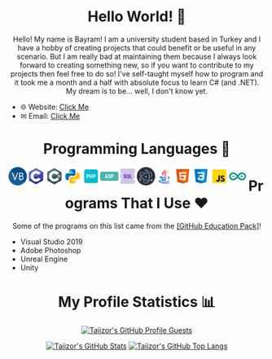 <h1 align="center">Hello World! 👋</h1>

<p align="center">Hello! My name is Bayram! I am a university student based in Turkey and I have a hobby of creating projects that could benefit or be useful in any scenario. But I am really bad at maintaining them because I always look forward to creating something new, so if you want to contribute to my projects then feel free to do so! I've self-taught myself how to program and it took me a month and a half with absolute focus to learn C# (and .NET). My dream is to be... well, I don't know yet.</p>

* 🌐 Website: [Click Me](https://www.taiizor.com)
* ✉ Email: [Click Me](mailto:taiizor@soferity.com)

<h1 align="center">Programming Languages 📜</h1>

<div align="center">
  <img align="left" alt="VB" width="36px" src="https://raw.githubusercontent.com/Taiizor/Taiizor/master/.images/VB.png" />
  <img align="left" alt="C" width="36px" src="https://raw.githubusercontent.com/Taiizor/Taiizor/master/.images/C.png" />
  <img align="left" alt="C#" width="36px" src="https://raw.githubusercontent.com/Taiizor/Taiizor/master/.images/C%23.png" />
  <img align="left" alt="Python" width="36px" src="https://raw.githubusercontent.com/Taiizor/Taiizor/master/.images/Python.png" />
  <img align="left" alt="PHP" width="36px" src="https://raw.githubusercontent.com/Taiizor/Taiizor/master/.images/PHP.png" />
  <img align="left" alt="ASP" width="36px" src="https://raw.githubusercontent.com/Taiizor/Taiizor/master/.images/ASP.png" />
  <img align="left" alt="SQL" width="36px" src="https://raw.githubusercontent.com/Taiizor/Taiizor/master/.images/SQL.png" />
  <img align="left" alt="Electron" width="36px" src="https://raw.githubusercontent.com/Taiizor/Taiizor/master/.images/Electron.png" />
  <img align="left" alt="Java" width="36px" src="https://raw.githubusercontent.com/Taiizor/Taiizor/master/.images/Java.png" />
  <img align="left" alt="HTML 5" width="36px" src="https://raw.githubusercontent.com/Taiizor/Taiizor/master/.images/HTML5.png" />
  <img align="left" alt="CSS 3" width="36px" src="https://raw.githubusercontent.com/Taiizor/Taiizor/master/.images/CSS3.png" />
  <img align="left" alt="JS" width="36px" src="https://raw.githubusercontent.com/Taiizor/Taiizor/master/.images/JS.png" />
  <img align="left" alt="Arduino" width="36px" src="https://raw.githubusercontent.com/Taiizor/Taiizor/master/.images/Arduino.png" />
</div>

<h1 align="center">Programs That I Use ❤</h1>

<p align="center">Some of the programs on this list came from the <a href="https://education.github.com" target="_blank">[GitHub Education Pack]</a>!</p>

* Visual Studio 2019
* Adobe Photoshop
* Unreal Engine
* Unity

<h1 align="center">My Profile Statistics 📊</h1>

<div align="center">
  <p><a href="https://github.com/Taiizor"><img src="https://komarev.com/ghpvc/?&label=Profile+Views&username=Taiizor&color=2984CC&style=flat" alt="Taiizor's GitHub Profile Guests"/></a></p>
  <a href="https://github.com/Taiizor"><img src="https://github-readme-stats.vercel.app/api?username=Taiizor&show_icons=true&theme=tokyonight&count_private=true&include_all_commits=true" alt="Taiizor's GitHub Stats"/></a>
  <a href="https://github.com/Taiizor?tab=repositories"><img src="https://github-readme-stats.vercel.app/api/top-langs/?username=Taiizor&layout=compact" alt="Taiizor's GitHub Top Langs"/></a>
</div>
